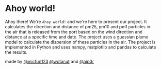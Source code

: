 # Ahoy world!

Ahoy there! We're `Ahoy world!` and we're here to present our project. It calculates the direction and distance of pm25, pm10 and pm1 particles in the air that is released from the port based on the wind direction and distance at a specific time and date. The project uses a guassian plume model to calculate the dispersion of these particles in the air. The project is implemented in Python and uses nampy, matplotlib and pandas to calculate the results.

made by [@micfun123](https://github.com/micfun123) [@wotanut](https://github.com/wotanut) and [@aip3r](https://github.com/aip3r)

